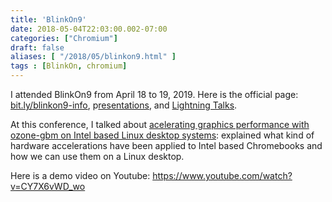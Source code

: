 ```yaml
---
title: 'BlinkOn9'
date: 2018-05-04T22:03:00.002-07:00
categories: ["Chromium"]
draft: false
aliases: [ "/2018/05/blinkon9.html" ]
tags : [BlinkOn, chromium]
---
```


I attended BlinkOn9 from April 18 to 19, 2019. Here is the official page: [bit.ly/blinkon9-info](http://bit.ly/blinkon9-info), p[resentations](https://docs.google.com/spreadsheets/d/1WrbTcTLskQBX1r4QIoEFUnZY1yPWT7cIYn-kvWCbelc/edit?ts=5ad688a5#gid=0), and [Lightning Talks](https://docs.google.com/spreadsheets/d/1DovPnWWSXuG8PRyN-HT7R9gZ4PLihly5ZepqZJ3vmAc/edit#gid=0).  
  
At this conference, I talked about [acelerating graphics performance with ozone-gbm on Intel based Linux desktop systems](https://docs.google.com/presentation/d/1o-a-DV43SnPPeyQodeMdbIqA05bRTNpZ3uidP2CBYeo/edit#slide=id.g38a9ffee37_0_0): explained what kind of hardware accelerations have been applied to Intel based Chromebooks and how we can use them on a Linux desktop.  
  
Here is a demo video on Youtube:
https://www.youtube.com/watch?v=CY7X6vWD_wo
